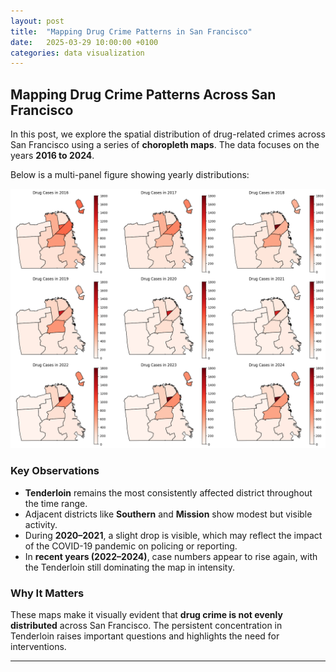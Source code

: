 ```yaml
---
layout: post
title:  "Mapping Drug Crime Patterns in San Francisco"
date:   2025-03-29 10:00:00 +0100
categories: data visualization
---
```


## Mapping Drug Crime Patterns Across San Francisco

In this post, we explore the spatial distribution of drug-related crimes across San Francisco using a series of **choropleth maps**. The data focuses on the years **2016 to 2024**.

Below is a multi-panel figure showing yearly distributions:

![Choropleth Map of Drug Crimes](../assets/choropleth_map.png)

### **Key Observations**
- **Tenderloin** remains the most consistently affected district throughout the time range.
- Adjacent districts like **Southern** and **Mission** show modest but visible activity.
- During **2020–2021**, a slight drop is visible, which may reflect the impact of the COVID-19 pandemic on policing or reporting.
- In **recent years (2022–2024)**, case numbers appear to rise again, with the Tenderloin still dominating the map in intensity.

### **Why It Matters**
These maps make it visually evident that **drug crime is not evenly distributed** across San Francisco. The persistent concentration in Tenderloin raises important questions and highlights the need for interventions.

---
